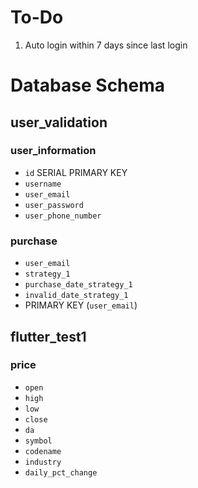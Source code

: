 # To-Do

1. Auto login within 7 days since last login

# Database Schema

## user_validation

### user_information

- `id` SERIAL PRIMARY KEY
- `username`
- `user_email`
- `user_password`
- `user_phone_number`

### purchase

- `user_email`
- `strategy_1`
- `purchase_date_strategy_1`
- `invalid_date_strategy_1`
- PRIMARY KEY (`user_email`)

## flutter_test1

### price

- `open`
- `high`
- `low`
- `close`
- `da`
- `symbol`
- `codename`
- `industry`
- `daily_pct_change`

